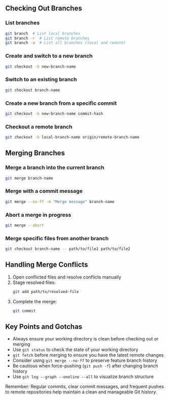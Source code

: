 ## Checking Out Branches

### List branches
```bash
git branch  # List local branches
git branch -r  # List remote branches
git branch -a  # List all branches (local and remote)
```

### Create and switch to a new branch
```bash
git checkout -b new-branch-name
```

### Switch to an existing branch
```bash
git checkout branch-name
```

### Create a new branch from a specific commit
```bash
git checkout -b new-branch-name commit-hash
```

### Checkout a remote branch
```bash
git checkout -b local-branch-name origin/remote-branch-name
```

## Merging Branches

### Merge a branch into the current branch
```bash
git merge branch-name
```

### Merge with a commit message
```bash
git merge --no-ff -m "Merge message" branch-name
```

### Abort a merge in progress
```bash
git merge --abort
```

### Merge specific files from another branch
```bash
git checkout branch-name -- path/to/file1 path/to/file2
```

## Handling Merge Conflicts

1. Open conflicted files and resolve conflicts manually
2. Stage resolved files:
   ```bash
   git add path/to/resolved-file
   ```
3. Complete the merge:
   ```bash
   git commit
   ```

## Key Points and Gotchas

- Always ensure your working directory is clean before checking out or merging
- Use `git status` to check the state of your working directory
- `git fetch` before merging to ensure you have the latest remote changes
- Consider using `git merge --no-ff` to preserve feature branch history
- Be cautious when force-pushing (`git push -f`) after changing branch history
- Use `git log --graph --oneline --all` to visualize branch structure

Remember: Regular commits, clear commit messages, and frequent pushes to remote repositories help maintain a clean and manageable Git history.